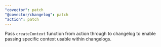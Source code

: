 ```yaml
---
"covector": patch
"@covector/changelog": patch
"action": patch
---
```


Pass `createContext` function from action through to changelog to enable passing specific context usable within changelogs.
